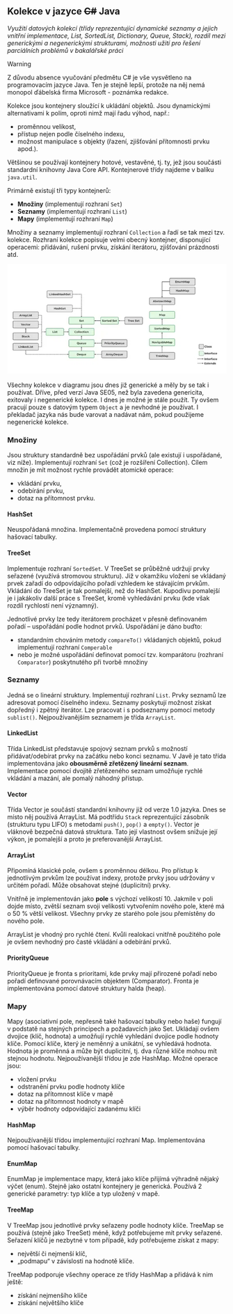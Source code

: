 ## Kolekce v jazyce ~~C#~~ Java

*Využití datových kolekcí (třídy reprezentující dynamické seznamy a jejich vnitřní implementace, List, SortedList,
Dictionary, Queue, Stack), rozdíl mezi generickými a negenerickými strukturami, možnosti užití pro řešení parciálních
problémů v bakalářské práci*

> [!WARNING]
> Z důvodu absence vyučování předmětu C# je vše vysvětleno na programovacím jazyce Java.
> Ten je stejně lepší, protože na něj nemá monopol ďábelská firma Microsoft - poznámka redakce.

Kolekce jsou kontejnery sloužící k ukládání objektů.
Jsou dynamickými alternativami k polím, oproti nimž mají řadu výhod, např.:

- proměnnou velikost,
- přístup nejen podle číselného indexu,
- možnost manipulace s objekty (řazení, zjišťování přítomnosti prvku apod.).

Většinou se používají kontejnery hotové, vestavěné, tj. ty, jež jsou součásti standardní knihovny Java Core API.
Kontejnerové třídy najdeme v balíku `java.util`.

Primárně existují tři typy kontejnerů:

- **Množiny** (implementují rozhraní `Set`)
- **Seznamy** (implementují rozhraní `List`)
- **Mapy** (implementují rozhraní `Map`)

Množiny a seznamy implementují rozhraní `Collection` a řadí se tak mezi tzv. kolekce.
Rozhraní kolekce popisuje velmi obecný kontejner, disponující operacemi: přidávání, rušení prvku, získání iterátoru,
zjišťování prázdnosti atd.

![Mapa kolekcí](img/collections.webp)

Všechny kolekce v diagramu jsou dnes již generické a měly by se tak i používat.
Dříve, před verzí Java SE05, než byla zavedena genericita, exitovaly i negenerické kolekce.
I dnes je možné je stále použít.
Ty ovšem pracují pouze s datovým typem `Object` a je nevhodné je používat.
I překladač jazyka nás bude varovat a nadávat nám, pokud použijeme negenerické kolekce.

### Množiny

Jsou struktury standardně bez uspořádání prvků (ale existují i uspořádané, viz níže).
Implementují rozhraní `Set` (což je rozšíření Collection).
Cílem množin je mít možnost rychle provádět atomické operace:

- vkládání prvku,
- odebírání prvku,
- dotaz na přítomnost prvku.

#### HashSet

Neuspořádaná množina.
Implementačně provedena pomocí struktury hašovací tabulky.

#### TreeSet

Implementuje rozhraní `SortedSet`.
V TreeSet se průběžně udržují prvky seřazené (využívá stromovou strukturu).
Již v okamžiku vložení se vkládaný prvek zařadí do odpovídajícího pořadí vzhledem ke stávajícím prvkům.
Vkládání do TreeSet je tak pomalejší, než do HashSet.
Kupodivu pomalejší je i jakákoliv další práce s TreeSet, kromě vyhledávání prvku (kde však rozdíl rychlostí není
významný).

Jednotlivé prvky lze tedy iterátorem procházet v přesně definovaném pořadí – uspořádání podle hodnot prvků.
Uspořádání je dáno buďto:

- standardním chováním metody `compareTo()` vkládaných objektů, pokud implementují rozhraní `Comperable`
- nebo je možné uspořádání definovat pomocí tzv. komparátoru (rozhraní `Comparator`) poskytnutého při tvorbě množiny

### Seznamy

Jedná se o lineární struktury.
Implementují rozhraní `List`.
Prvky seznamů lze adresovat pomocí číselného indexu.
Seznamy poskytují možnost získat dopředný i zpětný iterátor.
Lze pracovat i s podseznamy pomocí metody `sublist()`.
Nejpoužívanějším seznamem je třída `ArrayList`.

#### LinkedList

Třída LinkedList představuje spojový seznam prvků s možností přidávat/odebírat prvky na začátku nebo konci seznamu.
V Javě je tato třída implementována jako **obousměrně zřetězený lineární seznam**.
Implementace pomocí dvojitě zřetězeného seznam umožňuje rychlé vkládání a mazání, ale pomalý náhodný přístup.

#### Vector

Třída Vector je součástí standardní knihovny již od verze 1.0 jazyka.
Dnes se místo něj používá ArrayList.
Má podtřídu `Stack` reprezentující zásobník (strukturu typu LIFO) s metodami `push()`, `pop()` a `empty()`.
Vector je vláknově bezpečná datová struktura.
Tato její vlastnost ovšem snižuje její výkon, je pomalejší a proto je preferovanější ArrayList.

#### ArrayList

Připomíná klasické pole, ovšem s proměnnou délkou.
Pro přístup k jednotlivým prvkům lze používat indexy, protože prvky jsou udržovány v určitém pořadí.
Může obsahovat stejné (duplicitní) prvky.

Vnitřně je implementován jako **pole** s výchozí velikostí 10.
Jakmile v poli dojde místo, zvětší seznam svoji velikosti vytvořením nového pole, které má o 50 % větší velikost.
Všechny prvky ze starého pole jsou přemístěny do nového pole.

ArrayList je vhodný pro rychlé čtení.
Kvůli realokaci vnitřně použitého pole je ovšem nevhodný pro časté vkládání a odebírání prvků.

#### PriorityQueue
PriorityQueue je fronta s prioritami, kde prvky mají přirozené pořadí nebo pořadí definované porovnávacím objektem (Comparator).
Fronta je implementována pomocí datové struktury halda (heap).

### Mapy

Mapy (asociativní pole, nepřesně také hašovací tabulky nebo haše) fungují v podstatě na stejných principech a
požadavcích jako Set.
Ukládají ovšem dvojice (klíč, hodnota) a umožňují rychlé vyhledání dvojice podle hodnoty klíče.
Pomocí klíče, který je neměnný a unikátní, se vyhledává hodnota.
Hodnota je proměnná a může být duplicitní, tj. dva různé klíče mohou mít stejnou hodnotu.
Nejpoužívanější třídou je zde HashMap.
Možné operace jsou:

- vložení prvku
- odstranění prvku podle hodnoty klíče
- dotaz na přítomnost klíče v mapě
- dotaz na přítomnost hodnoty v mapě
- výběr hodnoty odpovídající zadanému klíči

#### HashMap

Nejpoužívanější třídou implementující rozhraní Map.
Implementována pomocí hašovací tabulky.

#### EnumMap

EnumMap je implementace mapy, která jako klíče přijímá výhradně nějaký výčet (enum).
Stejně jako ostatní kontejnery je generická.
Používá 2 generické parametry: typ klíče a typ uložený v mapě.

#### TreeMap

V TreeMap jsou jednotlivé prvky seřazeny podle hodnoty klíče.
TreeMap se používá (stejně jako TreeSet) méně, když potřebujeme mít prvky seřazené.
Seřazení klíčů je nezbytné v tom případě, kdy potřebujeme získat z mapy:

- největší či nejmenší klíč,
- „podmapu“ v závislosti na hodnotě klíče.

TreeMap podporuje všechny operace ze třídy HashMap a přidává k nim ještě:

- získání nejmenšího klíče
- získání největšího klíče